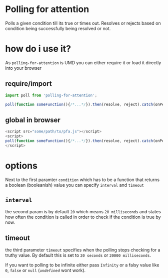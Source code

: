 
# Polling for attention

Polls a given condition till its true or times out.
Resolves or rejects based on condition being successfully being resolved or not.

# how do i use it?

As `polling-for-attention` is UMD you can either require it or load it directly into your browser

## require/import

```javascript
import poll from 'polling-for-attention';

poll(function someFunction(){/*...*/}).then(resolve, reject).catch(onPeng);
```

## global in browser

```javascript
<script src="some/path/to/pfa.js"></script>
<script>
poll(function someFunction(){/*...*/}).then(resolve, reject).catch(onPeng);
</script>
```

# options

Next to the first paramter `condition` which has to be a function that returns a boolean (booleanish) value you can specify `interval` and `timeout`

## `interval`

the second param is by default `20` which means `20 milliseconds` and states how often the condition is called in order to check if the condition is true by now. 

## timeout

the third parameter `timeout` specifies when the polling stops checking for a truthy value. By default this is set to `20 seconds` or `20000 milliseconds`.

If you want to polling to be infinite either pass `Infinity` or a falsy value like `0`, `false` or `null` (*`undefined`* wont work).
